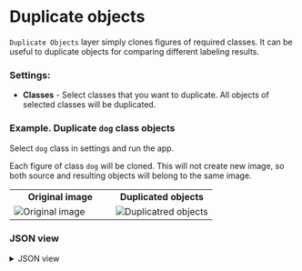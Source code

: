 # Duplicate objects

`Duplicate Objects` layer simply clones figures of required classes. It can be useful to duplicate objects for comparing different labeling results.

### Settings:

- **Classes** - Select classes that you want to duplicate. All objects of selected classes will be duplicated.

### Example. Duplicate `dog` class objects

Select `dog` class in settings and run the app.

Each figure of class `dog` will be cloned. This will not create new image, so both source and resulting objects will belong to the same image.

<table>
<tr>
<td style="text-align:center; width:50%"><strong>Original image</strong></td>
<td style="text-align:center; width:50%"><strong>Duplicated objects</strong></td>
</tr>
<tr>
<td> <img src="https://github.com/supervisely-ecosystem/ml-nodes/assets/79905215/66d278f9-9c67-4ee4-b4a9-fc444816f67b" alt="Original image" /> </td>
<td> <img src="https://github.com/supervisely-ecosystem/ml-nodes/assets/79905215/92ca606f-56b5-4717-a95b-c9034a85e6e3" alt="Duplicatred objects" /> </td>
</tr>
</table>

### JSON view

<details>
  <summary>JSON view</summary>
<pre>
{
  "action": "duplicate_objects",
  "src": ["$data_1"],
  "dst": "$duplicate_objects_2",
  "settings": {
    "classes_mapping": {
      "blueberries": "__ignore__",
      "dog": "dog",
      "plants": "__ignore__",
      "raccoon": "__ignore__",
      "tree": "__ignore__",
      "__other__": "__ignore__"
    }
  }
}
</pre>
</details>
